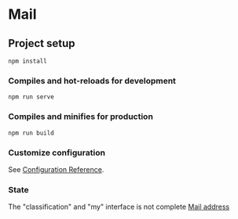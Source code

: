 # Mail

## Project setup
```
npm install
```

### Compiles and hot-reloads for development
```
npm run serve
```

### Compiles and minifies for production
```
npm run build
```

### Customize configuration
See [Configuration Reference](https://cli.vuejs.org/config/).

### State
The "classification" and "my" interface is not complete
[Mail address](http://6s.net579.com:24926)
